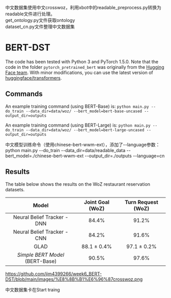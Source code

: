 中文数据集使用中文crosswoz，利用xbot中的readable_preprocess.py转换为readable文件进行处理。  
get_ontology.py文件获取ontology  
dataset_cn.py文件整理中文数据集  

# BERT-DST

The code has been tested with Python 3 and PyTorch 1.5.0. Note that the code in the folder `pytorch_pretrained_bert` was originally from the [Hugging Face team](https://github.com/huggingface). With minor modifications, you can use the latest version of [huggingface/transformers](https://github.com/huggingface/transformers).

## Commands
An example training command (using BERT-Base) is:
`python main.py --do_train --data_dir=data/woz/ --bert_model=bert-base-uncased --output_dir=outputs`

An example training command (using BERT-Large) is:
`python main.py --do_train --data_dir=data/woz/ --bert_model=bert-large-uncased --output_dir=outputs`

中文模型训练命令（使用chinese-bert-wwm-ext），添加了--language参数：
python main.py --do_train --data_dir=data/readable_data --bert_model=./chinese-bert-wwm-ext  --output_dir=./outputs --language=cn

## Results

The table below shows the results on the WoZ restaurant reservation datasets.

Model | Joint Goal (WoZ) | Turn Request (WoZ)|
:---: |:---: | :---: |
Neural Belief Tracker - DNN | 84.4% | 91.2% |
Neural Belief Tracker - CNN | 84.2% | 91.6% |
GLAD | 88.1 ± 0.4% | 97.1 ± 0.2% |
*Simple BERT Model* (BERT-Base) | 90.5% | 97.6% |



https://github.com/jim4399266/week6_BERT-DST/blob/main/images/%E8%8B%B1%E6%96%87crosswoz.png

中文数据集卡在Start traing
